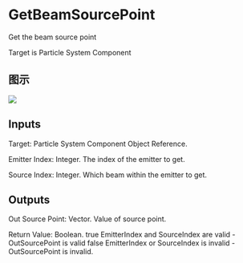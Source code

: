 # GetBeamSourcePoint

Get the beam source point

Target is Particle System Component

## 图示

![]($-20221218-18543102.png)

## Inputs

Target: Particle System Component Object Reference.

Emitter Index: Integer. The index of the emitter to get.

Source Index: Integer. Which beam within the emitter to get.  

## Outputs

Out Source Point: Vector. Value of source point.

Return Value: Boolean. true EmitterIndex and SourceIndex are valid - OutSourcePoint is valid false EmitterIndex or SourceIndex is invalid - OutSourcePoint is invalid.

